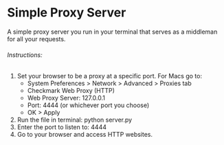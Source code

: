 # Simple Proxy Server

A simple proxy server you run in your terminal that serves as a middleman for all your requests.

###### Instructions:
1. Set your browser to be a proxy at a specific port. For Macs go to:
    - System Preferences > Network > Advanced > Proxies tab 
    - Checkmark Web Proxy (HTTP)
    - Web Proxy Server: 127.0.0.1
    - Port: 4444 (or whichever port you choose)
    - OK > Apply
2. Run the file in terminal: python server.py
3. Enter the port to listen to: 4444
4. Go to your browser and access HTTP websites.
